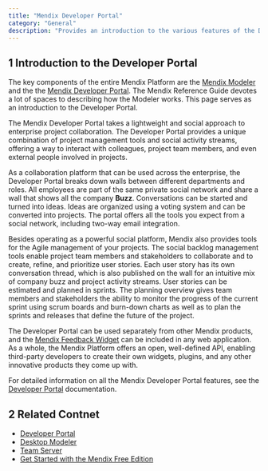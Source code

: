 ```yaml
---
title: "Mendix Developer Portal"
category: "General"
description: "Provides an introduction to the various features of the Developer Portal."
---
```


## 1 Introduction to the Developer Portal 

The key components of the entire Mendix Platform are the [Mendix Modeler](desktop-modeler) and the the [Mendix Developer Portal](https://sprintr.home.mendix.com/index.html). The Mendix Reference Guide devotes a lot of spaces to describing how the Modeler works. This page serves as an introduction to the Developer Portal.

The Mendix Developer Portal takes a lightweight and social approach to enterprise project collaboration. The Developer Portal provides a unique combination of project management tools and social activity streams, offering a way to interact with colleagues, project team members, and even external people involved in projects.

As a collaboration platform that can be used across the enterprise, the Developer Portal breaks down walls between different departments and roles. All employees are part of the same private social network and share a wall that shows all the company **Buzz**. Conversations can be started and turned into ideas. Ideas are organized using a voting system and can be converted into projects. The portal offers all the tools you expect from a social network, including two-way email integration. 

Besides operating as a powerful social platform, Mendix also provides tools for the Agile management of your projects. The social backlog management tools enable project team members and stakeholders to collaborate and to create, refine, and prioritize user stories. Each user story has its own conversation thread, which is also published on the wall for an intuitive mix of company buzz and project activity streams. User stories can be estimated and planned in sprints. The planning overview gives team members and stakeholders the ability to monitor the progress of the current sprint using scrum boards and burn-down charts as well as to plan the sprints and releases that define the future of the project.

The Developer Portal can be used separately from other Mendix products, and the [Mendix Feedback Widget](/developerportal/howto/use-feedback-widget) can be included in any web application. As a whole, the Mendix Platform offers an open, well-defined API, enabling third-party developers to create their own widgets, plugins, and any other innovative products they come up with.

For detailed information on all the Mendix Developer Portal features, see the [Developer Portal](/developerportal) documentation.

## 2 Related Contnet

* [Developer Portal](/developerportal)
* [Desktop Modeler](desktop-modeler)
* [Team Server](team-server)
* [Get Started with the Mendix Free Edition](https://www.mendix.com/try-now/?utm_source=documentation&utm_medium=community&utm_campaign=signup)
